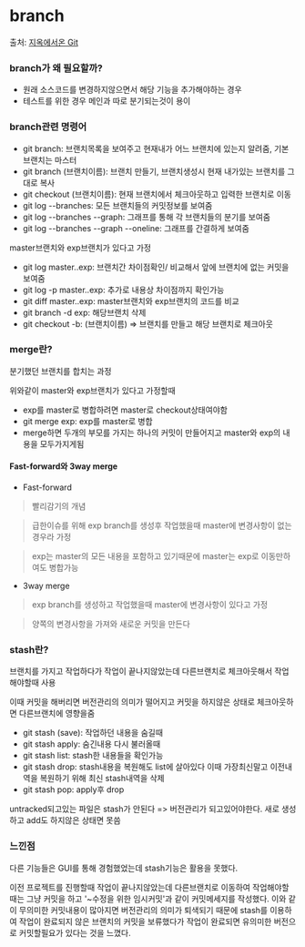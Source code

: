 # branch
 
 출처: [지옥에서온 Git](https://www.inflearn.com/course/%EC%A7%80%EC%98%A5%EC%97%90%EC%84%9C-%EC%98%A8-git/dashboard)
 
 ### branch가 왜 필요할까?
 
  * 원래 소스코드를 변경하지않으면서 해당 기능을 추가해야하는 경우
  * 테스트를 위한 경우 메인과 따로 분기되는것이 용이

 ### branch관련 명령어
 
  * git branch: 브랜치목록을 보여주고 현재내가 어느 브랜치에 있는지 알려줌, 기본 브랜치는 마스터
  * git branch (브랜치이름): 브랜치 만들기, 브랜치생성시 현재 내가있는 브랜치를 그대로 복사
  * git checkout (브랜치이름): 현재 브랜치에서 체크아웃하고 입력한 브랜치로 이동
  * git log --branches: 모든 브랜치들의 커밋정보를 보여줌
  * git log --branches --graph: 그래프를 통해 각 브랜치들의 분기를 보여줌 
  * git log --branches --graph --oneline: 그래프를 간결하게 보여줌

  master브랜치와 exp브랜치가 있다고 가정
  
  * git log master..exp: 브랜치간 차이점확인/ 비교해서 앞에 브랜치에 없는 커밋을 보여줌
  * git log -p master..exp: 추가로 내용상 차이점까지 확인가능
  * git diff master..exp: master브랜치와 exp브랜치의 코드를 비교
  * git branch -d exp: 해당브랜치 삭제
  * git checkout -b: (브랜치이름) => 브랜치를 만들고 해당 브랜치로 체크아웃

 ### merge란?
 
  분기했던 브랜치를 합치는 과정
  
  위와같이 master와 exp브랜치가 있다고 가정할때
  
  * exp를 master로 병합하려면 master로 checkout상태여야함
  * git merge exp: exp를 master로 병합
  * merge하면 두개의 부모를 가지는 하나의 커밋이 만들어지고 master와 exp의 내용을 모두가지게됨

   #### Fast-forward와 3way merge
   
   * Fast-forward
   > 빨리감기의 개념
   
   > 급한이슈를 위해 exp branch를 생성후 작업했을때 master에 변경사항이 없는경우라 가정
   
   > exp는 master의 모든 내용을 포함하고 있기때문에 master는 exp로 이동만하여도 병합가능

   * 3way merge
   > exp branch를 생성하고 작업했을때 master에 변경사항이 있다고 가정

   > 양쪽의 변경사항을 가져와 새로운 커밋을 만든다


 ### stash란?
 
  브랜치를 가지고 작업하다가 작업이 끝나지않았는데 다른브랜치로 체크아웃해서 작업해야할때 사용
  
  이때 커밋을 해버리면 버전관리의 의미가 떨어지고 커밋을 하지않은 상태로 체크아웃하면 다른브랜치에 영향을줌
  
   * git stash (save): 작업하던 내용을 숨길때
   * git stash apply: 숨긴내용 다시 불러올때
   * git stash list: stash한 내용들을 확인가능
   * git stash drop: stash내용을 복원해도 list에 살아있다 이때 가장최신말고 이전내역을 복원하기 위해 최신 stash내역을 삭제
   * git stash pop: apply후 drop

   untracked되고있는 파일은 stash가 안된다 
   => 버전관리가 되고있어야한다. 새로 생성하고 add도 하지않은 상태면 못씀
 
### 느낀점

 다른 기능들은 GUI를 통해 경험했었는데 stash기능은 활용을 못했다.
 
 이전 프로젝트를 진행할때 작업이 끝나지않았는데 다른브랜치로 이동하여 작업해야할때는 그냥 커밋을 하고 '~수정을 위한 임시커밋'과 같이
 커밋메세지를 작성했다. 이와 같이 무의미한 커밋내용이 많아지면 버전관리의 의미가 퇴색되기 때문에 stash를 이용하여 작업이 완료되지 않은
 브랜치의 커밋을 보류했다가 작업이 완료되면 유의미한 버전으로 커밋할필요가 있다는 것을 느꼈다.
   
   
    
